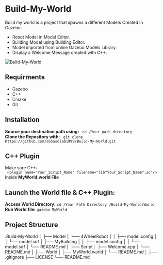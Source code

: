 # Build-My-World
Build my world is a project that spawns a different Models Created in Gazebo:
- Robot Model  in Model Editor.
- Building Model  using Building Editor.
- Model imported from online Gazebo Models Library.
- Display a Welcome Message created with C++.
  
![Build-My-World](https://github.com/abbasdiab1999/Build-My-World/assets/137702684/357faf83-9455-4f9e-b96a-0596f3b5383f)


## Requirments
- Gazebo
- C++
- Cmake
- Git

## Installation
**Source your destination path using:**  ` cd /Your path directory`     
**Clone the Repository with:** ` git clone https://github.com/abbasdiab1999/Build-My-World.git`  

## C++ Plugin
Make sure C++:  
` <plugin name="Your_Script_Name" filename="lib"Your_Script_Name".so"/>`   
Inside **MyWorld.world File**

## Launch the World file & C++ Plugin:  
**Access World Directory:** ` cd /Your Path Directory /Build-My-World/World `  
**Run World file:** ` gazebo MyWorld `  

## Project Structure
.Build-My-World
  │
  ├── Model
  │   ├── 4WheelRobot
  │   │   ├── model.config
  │   │   └── model.sdf
  │   ├── MyBuilding
  │   │   ├── model.config
  │   │   └── model.sdf
  │   └── README.md
  │
  ├── Script
  │   ├── Welcome.cpp
  │   └── README.md
  │
  ├── World
  │   ├── MyWorld.world
  │   └── README.md
  │
  ├── .gitignore
  ├── LICENSE
  └── README.md

